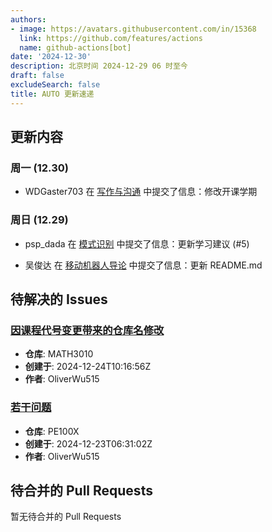 ```yaml
---
authors:
- image: https://avatars.githubusercontent.com/in/15368
  link: https://github.com/features/actions
  name: github-actions[bot]
date: '2024-12-30'
description: 北京时间 2024-12-29 06 时至今
draft: false
excludeSearch: false
title: AUTO 更新速递
---
```


## 更新内容

### 周一 (12.30)

- WDGaster703 在 [写作与沟通](https://github.com/HITSZ-OpenAuto/WRIT0001) 中提交了信息：修改开课学期

### 周日 (12.29)

- psp_dada 在 [模式识别](https://github.com/HITSZ-OpenAuto/AUTO5024) 中提交了信息：更新学习建议 (#5)

- 吴俊达 在 [移动机器人导论](https://github.com/HITSZ-OpenAuto/AUTO3012) 中提交了信息：更新 README.md

## 待解决的 Issues

### [因课程代号变更带来的仓库名修改](https://github.com/HITSZ-OpenAuto/MATH3010/issues/4)

- **仓库**: MATH3010
- **创建于**: 2024-12-24T10:16:56Z
- **作者**: OliverWu515

### [若干问题](https://github.com/HITSZ-OpenAuto/PE100X/issues/10)

- **仓库**: PE100X
- **创建于**: 2024-12-23T06:31:02Z
- **作者**: OliverWu515

## 待合并的 Pull Requests

暂无待合并的 Pull Requests

